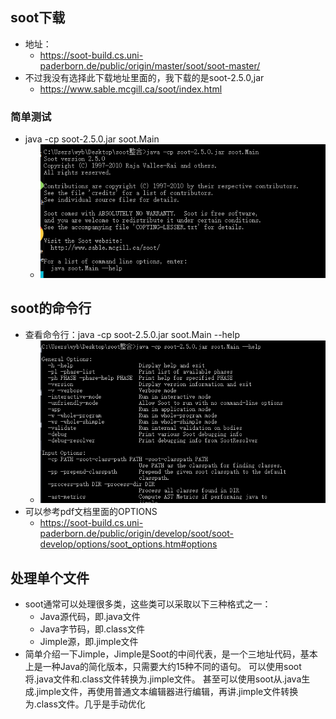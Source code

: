 ## soot下载
- 地址：
  - https://soot-build.cs.uni-paderborn.de/public/origin/master/soot/soot-master/
- 不过我没有选择此下载地址里面的，我下载的是soot-2.5.0,jar
  - https://www.sable.mcgill.ca/soot/index.html
### 简单测试
- java -cp soot-2.5.0.jar soot.Main
  - ![](assets/markdown-img-paste-20190908111059861.png)
## soot的命令行
- 查看命令行：java -cp soot-2.5.0.jar soot.Main --help
  - ![](assets/markdown-img-paste-20190908111217956.png)
- 可以参考pdf文档里面的OPTIONS
  - https://soot-build.cs.uni-paderborn.de/public/origin/develop/soot/soot-develop/options/soot_options.htm#options

## 处理单个文件
- soot通常可以处理很多类，这些类可以采取以下三种格式之一：
  - Java源代码，即.java文件
  - Java字节码，即.class文件
  - Jimple源，即.jimple文件
- 简单介绍一下Jimple，Jimple是Soot的中间代表，是一个三地址代码，基本上是一种Java的简化版本，只需要大约15种不同的语句。 可以使用soot将.java文件和.class文件转换为.jimple文件。 甚至可以使用soot从.java生成.jimple文件，再使用普通文本编辑器进行编辑，再讲.jimple文件转换为.class文件。几乎是手动优化
